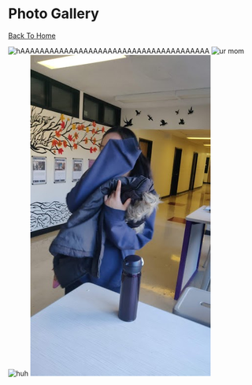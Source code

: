 # Photo Gallery

[Back To Home](/index.md)

![hAAAAAAAAAAAAAAAAAAAAAAAAAAAAAAAAAAAAAAA](http://www.wikihow.com/images/6/64/Stop-a-Dog-from-Jumping-Step-6-Version-2.jpg)
![ur mom](https://images.wagwalkingweb.com/media/articles/dog/fluid-therapy/fluid-therapy.jpg)
![huh](https://jqiao6835.github.io/Qiaowo.github.io/images/jam%20fluffly%20black%20cape%20(2).png)
<img src="/images/I_hide.jpg" alt="Me hiding from camera lol">
